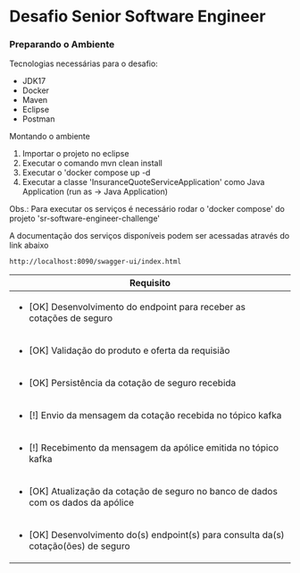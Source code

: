 # Desafio Senior Software Engineer


### <a name="setup_environment">Preparando o Ambiente</a> 


Tecnologias necessárias para o desafio:

- JDK17
- Docker
- Maven
- Eclipse
- Postman


Montando o ambiente

1. Importar o projeto no eclipse
2. Executar o comando mvn clean install 
3. Executar o 'docker compose up -d
4. Executar a classe 'InsuranceQuoteServiceApplication' como Java Application (run as -> Java Application)

Obs.: Para executar os serviços é necessário rodar o 'docker compose' do projeto 'sr-software-engineer-challenge'

A documentação dos serviços disponíveis podem ser acessadas através do link abaixo

```shell script
http://localhost:8090/swagger-ui/index.html 
```



| Requisito                                                                                           | 
|-----------------------------------------------------------------------------------------------------|
| <ul><li>[OK] Desenvolvimento do endpoint para receber as cotações de seguro</li></ul>               |
| <ul><li>[OK] Validação do produto e oferta da requisião</li></ul>                                   |
| <ul><li>[OK] Persistência da cotação de seguro recebida</li></ul>                                   |
| <ul><li>[!] Envio da mensagem da cotação recebida no tópico kafka</li></ul>                         |
| <ul><li>[!] Recebimento da mensagem da apólice emitida no tópico kafka</li></ul>                    |
| <ul><li>[OK] Atualização da cotação de seguro no banco de dados com os dados da apólice</li></ul>   |
| <ul><li>[OK] Desenvolvimento do(s) endpoint(s) para consulta da(s) cotação(ões) de seguro</li></ul> |